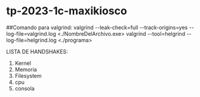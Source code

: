 # tp-2023-1c-maxikiosco
##Comando para valgrind:
valgrind --leak-check=full --track-origins=yes --log-file=valgrind.log <./NombreDelArchivo.exe>
valgrind --tool=helgrind --log-file=helgrind.log <./programa>

LISTA DE HANDSHAKES:
1) Kernel
2) Memoria
3) Filesystem
4) cpu
5) consola
